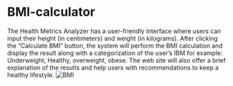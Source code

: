 # BMI-calculator
The Health Metrics Analyzer has a user-friendly interface where users can input their height (in centimeters) and weight (in kilograms). After clicking the “Calculate BMI” button, the system will perform the BMI calculation and display the result along with a categorization of the user’s IBM for example: Underweight, Healthy, overweight, obese. The web site will also offer a brief explanation of the results and help users with recommendations to keep a healthy lifestyle.
 ![BMI](https://github.com/<CodeHarold>/<BMI-calculator>/blob/main/images/healthy.png)
 
